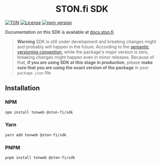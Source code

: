 <div align="center">
 <h1>STON.fi SDK</h1>
</div>

[![TON](https://img.shields.io/badge/based%20on-TON-blue)](https://ton.org/)
[![License](https://img.shields.io/npm/l/@ston-fi/sdk)](https://img.shields.io/npm/l/@ston-fi/sdk)
[![npm version](https://img.shields.io/npm/v/@ston-fi/sdk/latest.svg)](https://www.npmjs.com/package/@ston-fi/sdk/v/latest)

Documentation on this SDK is available at [docs.ston.fi](https://docs.ston.fi/docs/technical-reference/sdk/gettingstarted)

> **Warning**
> SDK is still under development and breaking changes might and probably will happen in the future. According to the [semantic versioning convention](https://semver.org/#spec-item-4), while the package's major version is zero, breaking changes might happen even in minor releases. Because of that, **if you are using SDK at this stage in production**, please **make sure that you are using the exact version of the package** in your `package.json` file
> ​

## Installation

### NPM

```bash
npm install tonweb @ston-fi/sdk
```

### Yarn

```bash
yarn add tonweb @ston-fi/sdk
```

### PNPM

```bash
pnpm install tonweb @ston-fi/sdk
```
